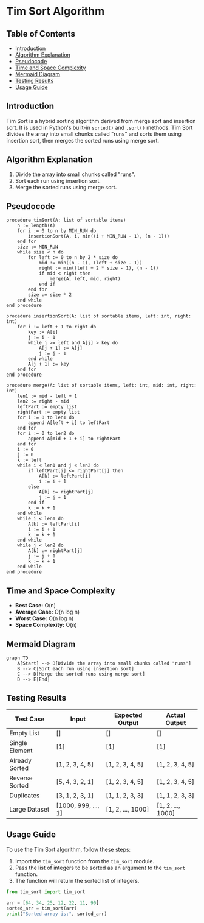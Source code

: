 # Tim Sort Algorithm

## Table of Contents
- [Introduction](#introduction)
- [Algorithm Explanation](#algorithm-explanation)
- [Pseudocode](#pseudocode)
- [Time and Space Complexity](#time-and-space-complexity)
- [Mermaid Diagram](#mermaid-diagram)
- [Testing Results](#testing-results)
- [Usage Guide](#usage-guide)

## Introduction
Tim Sort is a hybrid sorting algorithm derived from merge sort and insertion sort. It is used in Python's built-in `sorted()` and `.sort()` methods. Tim Sort divides the array into small chunks called "runs" and sorts them using insertion sort, then merges the sorted runs using merge sort.

## Algorithm Explanation
1. Divide the array into small chunks called "runs".
2. Sort each run using insertion sort.
3. Merge the sorted runs using merge sort.

## Pseudocode
```
procedure timSort(A: list of sortable items)
    n := length(A)
    for i := 0 to n by MIN_RUN do
        insertionSort(A, i, min((i + MIN_RUN - 1), (n - 1)))
    end for
    size := MIN_RUN
    while size < n do
        for left := 0 to n by 2 * size do
            mid := min((n - 1), (left + size - 1))
            right := min((left + 2 * size - 1), (n - 1))
            if mid < right then
                merge(A, left, mid, right)
            end if
        end for
        size := size * 2
    end while
end procedure

procedure insertionSort(A: list of sortable items, left: int, right: int)
    for i := left + 1 to right do
        key := A[i]
        j := i - 1
        while j >= left and A[j] > key do
            A[j + 1] := A[j]
            j := j - 1
        end while
        A[j + 1] := key
    end for
end procedure

procedure merge(A: list of sortable items, left: int, mid: int, right: int)
    len1 := mid - left + 1
    len2 := right - mid
    leftPart := empty list
    rightPart := empty list
    for i := 0 to len1 do
        append A[left + i] to leftPart
    end for
    for i := 0 to len2 do
        append A[mid + 1 + i] to rightPart
    end for
    i := 0
    j := 0
    k := left
    while i < len1 and j < len2 do
        if leftPart[i] <= rightPart[j] then
            A[k] := leftPart[i]
            i := i + 1
        else
            A[k] := rightPart[j]
            j := j + 1
        end if
        k := k + 1
    end while
    while i < len1 do
        A[k] := leftPart[i]
        i := i + 1
        k := k + 1
    end while
    while j < len2 do
        A[k] := rightPart[j]
        j := j + 1
        k := k + 1
    end while
end procedure
```

## Time and Space Complexity
- **Best Case:** O(n)
- **Average Case:** O(n log n)
- **Worst Case:** O(n log n)
- **Space Complexity:** O(n)

## Mermaid Diagram
```mermaid
graph TD
    A[Start] --> B[Divide the array into small chunks called "runs"]
    B --> C[Sort each run using insertion sort]
    C --> D[Merge the sorted runs using merge sort]
    D --> E[End]
```

## Testing Results
| Test Case                | Input                | Expected Output       | Actual Output         |
|--------------------------|----------------------|-----------------------|-----------------------|
| Empty List               | []                   | []                    | []                    |
| Single Element           | [1]                  | [1]                   | [1]                   |
| Already Sorted           | [1, 2, 3, 4, 5]      | [1, 2, 3, 4, 5]       | [1, 2, 3, 4, 5]       |
| Reverse Sorted           | [5, 4, 3, 2, 1]      | [1, 2, 3, 4, 5]       | [1, 2, 3, 4, 5]       |
| Duplicates               | [3, 1, 2, 3, 1]      | [1, 1, 2, 3, 3]       | [1, 1, 2, 3, 3]       |
| Large Dataset            | [1000, 999, ..., 1]  | [1, 2, ..., 1000]     | [1, 2, ..., 1000]     |

## Usage Guide
To use the Tim Sort algorithm, follow these steps:
1. Import the `tim_sort` function from the `tim_sort` module.
2. Pass the list of integers to be sorted as an argument to the `tim_sort` function.
3. The function will return the sorted list of integers.

```python
from tim_sort import tim_sort

arr = [64, 34, 25, 12, 22, 11, 90]
sorted_arr = tim_sort(arr)
print("Sorted array is:", sorted_arr)
```
